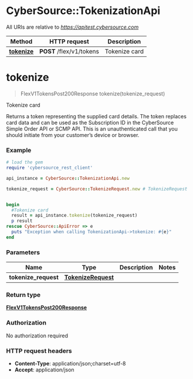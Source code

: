 # CyberSource::TokenizationApi

All URIs are relative to *https://apitest.cybersource.com*

Method | HTTP request | Description
------------- | ------------- | -------------
[**tokenize**](TokenizationApi.md#tokenize) | **POST** /flex/v1/tokens | Tokenize card


# **tokenize**
> FlexV1TokensPost200Response tokenize(tokenize_request)

Tokenize card

Returns a token representing the supplied card details. The token replaces card data and can be used as the Subscription ID in the CyberSource Simple Order API or SCMP API. This is an unauthenticated call that you should initiate from your customer’s device or browser.

### Example
```ruby
# load the gem
require 'cybersource_rest_client'

api_instance = CyberSource::TokenizationApi.new

tokenize_request = CyberSource::TokenizeRequest.new # TokenizeRequest | 


begin
  #Tokenize card
  result = api_instance.tokenize(tokenize_request)
  p result
rescue CyberSource::ApiError => e
  puts "Exception when calling TokenizationApi->tokenize: #{e}"
end
```

### Parameters

Name | Type | Description  | Notes
------------- | ------------- | ------------- | -------------
 **tokenize_request** | [**TokenizeRequest**](TokenizeRequest.md)|  | 

### Return type

[**FlexV1TokensPost200Response**](FlexV1TokensPost200Response.md)

### Authorization

No authorization required

### HTTP request headers

 - **Content-Type**: application/json;charset=utf-8
 - **Accept**: application/json



